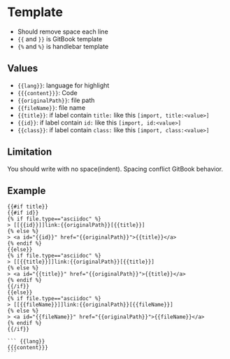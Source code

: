 # Template

- Should remove space each line
- `{{` and `}}` is GitBook template
- `{%` and `%}` is handlebar template

## Values

- `{{lang}}`: language for highlight
- `{{{content}}}`: Code
- `{{originalPath}}`: file path
- `{{fileName}}`: file name
- `{{title}}`: if label contain `title:` like this `[import, title:<value>]`
- `{{id}}`: if label contain `id:` like this `[import, id:<value>]`
- `{{class}}`: if label contain `class:` like this `[import, class:<value>]`

## Limitation

You should write with no space(indent).
Spacing conflict GitBook behavior.

## Example

    {{#if title}}
    {{#if id}}
    {% if file.type=="asciidoc" %}
    > [[{{id}}]]link:{{originalPath}}[{{title}}]
    {% else %}
    > <a id="{{id}}" href="{{originalPath}}">{{title}}</a>
    {% endif %}
    {{else}}
    {% if file.type=="asciidoc" %}
    > [[{{title}}]]link:{{originalPath}}[{{title}}]
    {% else %}
    > <a id="{{title}}" href="{{originalPath}}">{{title}}</a>
    {% endif %}
    {{/if}}
    {{else}}
    {% if file.type=="asciidoc" %}
    > [[{{fileName}}]]link:{{originalPath}}[{{fileName}}]
    {% else %}
    > <a id="{{fileName}}" href="{{originalPath}}">{{fileName}}</a>
    {% endif %}
    {{/if}}
    
    ``` {{lang}}
    {{{content}}}
    ```